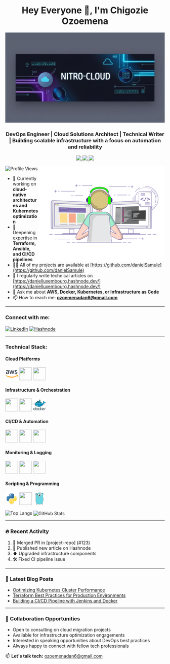 <h1 align="center">Hey Everyone 👋, I'm Chigozie Ozoemena</h1>

<div align="center">
  <img src="https://github.com/danielSamule/danielSamule/blob/main/Banner" alt="Chigozie Ozoemena Banner">
</div>

<h3 align="center">DevOps Engineer | Cloud Solutions Architect | Technical Writer | Building scalable infrastructure with a focus on automation and reliability</h3>

<p align="center">
  <a href="https://github.com/danielSamule">
    <img src="https://img.shields.io/github/followers/danielSamule?label=Follow&style=social" />
  </a>
  <a href="https://linkedin.com/in/ozoemena-daniel">
    <img src="https://img.shields.io/badge/LinkedIn-Ozoemena%20Daniel-blue?logo=linkedin&style=flat-square" />
  </a>
  <a href="https://danielluxembourg.hashnode.dev/">
    <img src="https://img.shields.io/badge/Hashnode-Tech%20Blog-blue?logo=hashnode&style=flat-square" />
  </a>
</p>

<img align="right" alt="Coding" width="400" src="https://raw.githubusercontent.com/devSouvik/devSouvik/master/gif3.gif">

<p align="left">
  <img src="https://komarev.com/ghpvc/?username=danielSamule&label=Profile%20views&color=0e75b6&style=flat" alt="Profile Views" />
</p>

- 🔭 Currently working on **cloud-native architectures and Kubernetes optimization**
- 🌱 Deepening expertise in **Terraform, Ansible, and CI/CD pipelines**
- 👨‍💻 All of my projects are available at [https://github.com/danielSamule](https://github.com/danielSamule)
- 📝 I regularly write technical articles on [https://danielluxembourg.hashnode.dev/](https://danielluxembourg.hashnode.dev/)
- 💬 Ask me about **AWS, Docker, Kubernetes, or Infrastructure as Code**
- 📫 How to reach me: **ozoemenadan6@gmail.com**

---

<h3 align="left">Connect with me:</h3>
<p align="left">
  <a href="https://linkedin.com/in/ozoemena-daniel" target="blank"><img align="center" src="https://raw.githubusercontent.com/rahuldkjain/github-profile-readme-generator/master/src/images/icons/Social/linked-in-alt.svg" alt="LinkedIn" height="30" width="40" /></a>
  <a href="https://danielluxembourg.hashnode.dev/" target="blank"><img align="center" src="https://raw.githubusercontent.com/rahuldkjain/github-profile-readme-generator/master/src/images/icons/Social/hashnode.svg" alt="Hashnode" height="30" width="40" /></a>
</p>

---

<h3 align="left">Technical Stack:</h3>
<h4>Cloud Platforms</h4>
<p align="left">
  <img src="https://raw.githubusercontent.com/devicons/devicon/master/icons/amazonwebservices/amazonwebservices-original-wordmark.svg" width="40" height="40"/>
  <img src="https://www.vectorlogo.zone/logos/microsoft_azure/microsoft_azure-icon.svg" width="40" height="40"/>
  <img src="https://www.vectorlogo.zone/logos/google_cloud/google_cloud-icon.svg" width="40" height="40"/>
</p>

<h4>Infrastructure & Orchestration</h4>
<p align="left">
  <img src="https://www.vectorlogo.zone/logos/terraformio/terraformio-icon.svg" width="40" height="40"/>
  <img src="https://www.vectorlogo.zone/logos/kubernetes/kubernetes-icon.svg" width="40" height="40"/>
  <img src="https://raw.githubusercontent.com/devicons/devicon/master/icons/docker/docker-original-wordmark.svg" width="40" height="40"/>
</p>

<h4>CI/CD & Automation</h4>
<p align="left">
  <img src="https://www.vectorlogo.zone/logos/jenkins/jenkins-icon.svg" width="40" height="40"/>
  <img src="https://www.vectorlogo.zone/logos/gitlab/gitlab-icon.svg" width="40" height="40"/>
  <img src="https://www.vectorlogo.zone/logos/ansible/ansible-icon.svg" width="40" height="40"/>
</p>

<h4>Monitoring & Logging</h4>
<p align="left">
  <img src="https://www.vectorlogo.zone/logos/grafana/grafana-icon.svg" width="40" height="40"/>
  <img src="https://www.vectorlogo.zone/logos/prometheusio/prometheusio-icon.svg" width="40" height="40"/>
  <img src="https://www.vectorlogo.zone/logos/elastic/elastic-icon.svg" width="40" height="40"/>
</p>

<h4>Scripting & Programming</h4>
<p align="left">
  <img src="https://raw.githubusercontent.com/devicons/devicon/master/icons/python/python-original.svg" width="40" height="40"/>
  <img src="https://www.vectorlogo.zone/logos/gnu_bash/gnu_bash-icon.svg" width="40" height="40"/>
  <img src="https://raw.githubusercontent.com/devicons/devicon/master/icons/go/go-original.svg" width="40" height="40"/>
</p>

<p><img align="left" src="https://github-readme-stats.vercel.app/api/top-langs?username=danielSamule&show_icons=true&locale=en&layout=compact&theme=vue&hide_border=true" alt="Top Langs" /></p>

<p>&nbsp;<img align="center" src="https://github-readme-stats.vercel.app/api?username=danielSamule&show_icons=true&locale=en&theme=vue&hide_border=true" alt="GitHub Stats" /></p>

---

### 🔥 Recent Activity
<!--START_SECTION:activity-->
1. 🎉 Merged PR in [project-repo] (#123)
2. 🚀 Published new article on Hashnode
3. ⬆️ Upgraded infrastructure components
4. 🛠 Fixed CI pipeline issue
<!--END_SECTION:activity-->

---

### 📝 Latest Blog Posts
<!-- HASHNODE_BLOG:START -->
- [Optimizing Kubernetes Cluster Performance](https://danielluxembourg.hashnode.dev/kubernetes-optimization)
- [Terraform Best Practices for Production Environments](https://danielluxembourg.hashnode.dev/terraform-best-practices)
- [Building a CI/CD Pipeline with Jenkins and Docker](https://danielluxembourg.hashnode.dev/jenkins-docker-pipeline)
<!-- HASHNODE_BLOG:END -->

---

### 🤝 Collaboration Opportunities

- Open to consulting on cloud migration projects
- Available for infrastructure optimization engagements
- Interested in speaking opportunities about DevOps best practices
- Always happy to connect with fellow tech professionals

📫 **Let's talk tech:** ozoemenadan6@gmail.com
